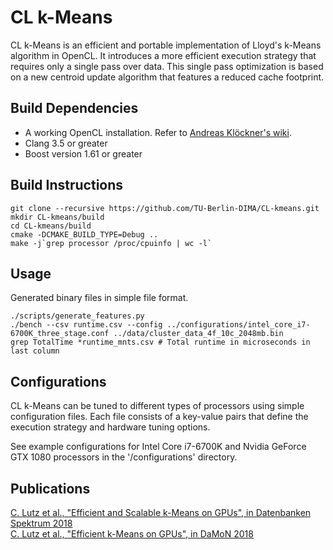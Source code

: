 # CL k-Means

CL k-Means is an efficient and portable implementation of Lloyd's k-Means
algorithm in OpenCL. It introduces a more efficient execution strategy that
requires only a single pass over data. This single pass optimization is based
on a new centroid update algorithm that features a reduced cache footprint.

## Build Dependencies

- A working OpenCL installation. Refer to [Andreas Klöckner's wiki](https://wiki.tiker.net/OpenCLHowTo).
- Clang 3.5 or greater
- Boost version 1.61 or greater

## Build Instructions

```
git clone --recursive https://github.com/TU-Berlin-DIMA/CL-kmeans.git
mkdir CL-kmeans/build
cd CL-kmeans/build
cmake -DCMAKE_BUILD_TYPE=Debug ..
make -j`grep processor /proc/cpuinfo | wc -l`
```

## Usage

Generated binary files in simple file format.

```
./scripts/generate_features.py
./bench --csv runtime.csv --config ../configurations/intel_core_i7-6700K_three_stage.conf ../data/cluster_data_4f_10c_2048mb.bin
grep TotalTime *runtime_mnts.csv # Total runtime in microseconds in last column
```

## Configurations

CL k-Means can be tuned to different types of processors using simple
configuration files. Each file consists of a key-value pairs that define the
execution strategy and hardware tuning options.

See example configurations for Intel Core i7-6700K and Nvidia GeForce GTX 1080
processors in the '/configurations' directory.

## Publications

[C. Lutz et al., "Efficient and Scalable k-Means on GPUs", in Datenbanken Spektrum 2018](https://doi.org/10.1007/s13222-018-0293-x)  
[C. Lutz et al., "Efficient k-Means on GPUs", in DaMoN 2018](http://doi.acm.org/10.1145/3211922.3211925)
